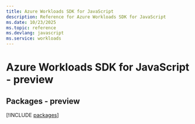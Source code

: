 ```yaml
---
title: Azure Workloads SDK for JavaScript
description: Reference for Azure Workloads SDK for JavaScript
ms.date: 10/23/2025
ms.topic: reference
ms.devlang: javascript
ms.service: workloads
---
```

# Azure Workloads SDK for JavaScript - preview
## Packages - preview
[!INCLUDE [packages](workloads-index.md)]